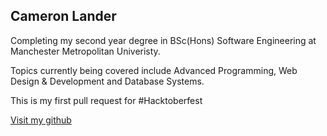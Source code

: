 ## Cameron Lander

Completing my second year degree in BSc(Hons) Software Engineering at Manchester Metropolitan Univeristy.

Topics currently being covered include Advanced Programming, Web Design & Development and Database Systems.

This is my first pull request for #Hacktoberfest

[Visit my github](https://github.com/cameronjlander)